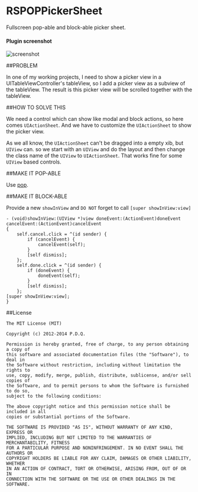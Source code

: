 RSPOPPickerSheet
================

Fullscreen pop-able and block-able picker sheet.

#### Plugin screenshot
![screenshot](https://raw.githubusercontent.com/yeahdongcn/RSPOPPickerSheet/master/video.gif)

##PROBLEM

In one of my working projects, I need to show a picker view in a UITableViewController's tableView, so I add a picker view as a subview of the tableView. The result is this picker view will be scrolled together with the tableView.

##HOW TO SOLVE THIS

We need a control which can show like modal and block actions, so here comes `UIActionSheet`. And we have to customize the `UIActionSheet` to show the picker view.

As we all know, the `UIActionSheet` can't be dragged into a empty xib, but `UIView` can. so we start with an `UIView` and do the layout and then change the class name of the `UIView` to `UIActionSheet`. That works fine for some `UIView` based controls. 

##MAKE IT POP-ABLE

Use [pop](https://github.com/facebook/pop).

##MAKE IT BLOCK-ABLE

Provide a new `showInView` and `DO NOT` forget to call `[super showInView:view]`

	- (void)showInView:(UIView *)view doneEvent:(ActionEvent)doneEvent cancelEvent:(ActionEvent)cancelEvent
	{
    	self.cancel.click = ^(id sender) {
        	if (cancelEvent) {
            	cancelEvent(self);
        	}
        	[self dismiss];
    	};
    	self.done.click = ^(id sender) {
        	if (doneEvent) {
            	doneEvent(self);
        	}
        	[self dismiss];
    	};
    [super showInView:view];
	}


##License

    The MIT License (MIT)

    Copyright (c) 2012-2014 P.D.Q.

    Permission is hereby granted, free of charge, to any person obtaining a copy of
    this software and associated documentation files (the "Software"), to deal in
    the Software without restriction, including without limitation the rights to
    use, copy, modify, merge, publish, distribute, sublicense, and/or sell copies of
    the Software, and to permit persons to whom the Software is furnished to do so,
    subject to the following conditions:

    The above copyright notice and this permission notice shall be included in all
    copies or substantial portions of the Software.

    THE SOFTWARE IS PROVIDED "AS IS", WITHOUT WARRANTY OF ANY KIND, EXPRESS OR
    IMPLIED, INCLUDING BUT NOT LIMITED TO THE WARRANTIES OF MERCHANTABILITY, FITNESS
    FOR A PARTICULAR PURPOSE AND NONINFRINGEMENT. IN NO EVENT SHALL THE AUTHORS OR
    COPYRIGHT HOLDERS BE LIABLE FOR ANY CLAIM, DAMAGES OR OTHER LIABILITY, WHETHER
    IN AN ACTION OF CONTRACT, TORT OR OTHERWISE, ARISING FROM, OUT OF OR IN
    CONNECTION WITH THE SOFTWARE OR THE USE OR OTHER DEALINGS IN THE SOFTWARE.
